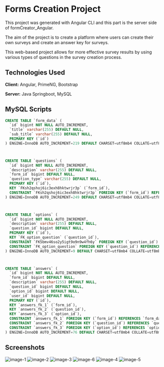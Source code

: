 
# Forms Creation Project

This project was generated with Angular CLI and this part is the server side of formCreator_Angular.

The aim of the project is to create a platform where users can create their own surveys and create an answer key for surveys. 

This web-based project allows for more effective survey results by using various types of questions in the survey creation process.

## Technologies Used

**Client:** Angular, PrimeNG, Bootstrap

**Server:** Java Springboot, MySQL


## MySQL Scripts

```sql
CREATE TABLE `form_data` (
  `id` bigint NOT NULL AUTO_INCREMENT,
  `title` varchar(255) DEFAULT NULL,
  `sub_title` varchar(255) DEFAULT NULL,
  PRIMARY KEY (`id`)
) ENGINE=InnoDB AUTO_INCREMENT=219 DEFAULT CHARSET=utf8mb4 COLLATE=utf8mb4_0900_ai_ci



CREATE TABLE `questions` (
  `id` bigint NOT NULL AUTO_INCREMENT,
  `description` varchar(255) DEFAULT NULL,
  `form_id` bigint DEFAULT NULL,
  `question_type` varchar(255) DEFAULT NULL,
  PRIMARY KEY (`id`),
  KEY `FKsh2qshoj6ic3exh8hktwrjr3p` (`form_id`),
  CONSTRAINT `FKsh2qshoj6ic3exh8hktwrjr3p` FOREIGN KEY (`form_id`) REFERENCES `form_data` (`id`)
) ENGINE=InnoDB AUTO_INCREMENT=249 DEFAULT CHARSET=utf8mb4 COLLATE=utf8mb4_0900_ai_ci



CREATE TABLE `options` (
  `id` bigint NOT NULL AUTO_INCREMENT,
  `description` varchar(255) DEFAULT NULL,
  `question_id` bigint DEFAULT NULL,
  PRIMARY KEY (`id`),
  KEY `FK_option_question` (`question_id`),
  CONSTRAINT `FK5bmv46so2y5igt9o9n9w4fh6y` FOREIGN KEY (`question_id`) REFERENCES `questions` (`id`),
  CONSTRAINT `FK_option_question` FOREIGN KEY (`question_id`) REFERENCES `questions` (`id`)
) ENGINE=InnoDB AUTO_INCREMENT=9 DEFAULT CHARSET=utf8mb4 COLLATE=utf8mb4_0900_ai_ci



CREATE TABLE `answers` (
  `id` bigint NOT NULL AUTO_INCREMENT,
  `form_id` bigint DEFAULT NULL,
  `description` varchar(255) DEFAULT NULL,
  `question_id` bigint DEFAULT NULL,
  `option_id` bigint DEFAULT NULL,
  `user_id` bigint DEFAULT NULL,
  PRIMARY KEY (`id`),
  KEY `answers_fk_1` (`form_id`),
  KEY `answers_fk_2` (`question_id`),
  KEY `answers_fk_3` (`option_id`),
  CONSTRAINT `answers_fk_1` FOREIGN KEY (`form_id`) REFERENCES `form_data` (`id`),
  CONSTRAINT `answers_fk_2` FOREIGN KEY (`question_id`) REFERENCES `questions` (`id`),
  CONSTRAINT `answers_fk_3` FOREIGN KEY (`option_id`) REFERENCES `options` (`id`)
) ENGINE=InnoDB AUTO_INCREMENT=76 DEFAULT CHARSET=utf8mb4 COLLATE=utf8mb4_0900_ai_ci
```

  
  
## Screenshots
![image-1](https://github.com/KutayTunaa/Angular_NodeJs_Annotation_Webcam_Project/assets/113691691/cd4a3097-e055-4936-b6d4-7b759470d146)
![image-2](https://github.com/KutayTunaa/Angular_NodeJs_Annotation_Webcam_Project/assets/113691691/7ee691b1-a7eb-487d-bc9d-105f123a6c59)
![image-3](https://github.com/KutayTunaa/Angular_NodeJs_Annotation_Webcam_Project/assets/113691691/c620ce7f-8e07-409e-be48-ff8aefeda1a6)
![image-6](https://github.com/KutayTunaa/formCreator_Angular/assets/113691691/dc652a17-7c48-4e3b-83e6-ab4f8f736bc1)
![image-4](https://github.com/KutayTunaa/Angular_NodeJs_Annotation_Webcam_Project/assets/113691691/f116e884-9495-4d33-b997-b1f7fb26df69)
![image-5](https://github.com/KutayTunaa/Angular_NodeJs_Annotation_Webcam_Project/assets/113691691/c44196c8-917f-4480-a18d-34428a966a6c)
